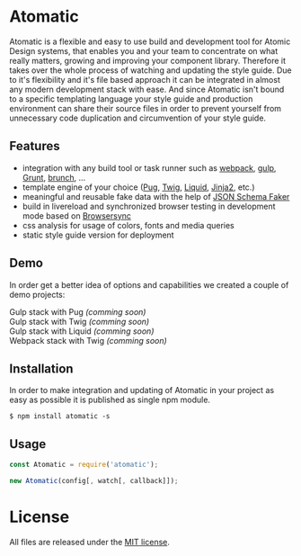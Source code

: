 # Atomatic

Atomatic is a flexible and easy to use build and development tool for Atomic Design systems, that enables you and your team to concentrate on 
what really matters, growing and improving your component library. Therefore it takes over the whole process of watching and updating the style 
guide. Due to it's flexibility and it's file based approach it can be integrated in almost any modern development stack with ease. And since 
Atomatic isn't bound to a specific templating language your style guide and production environment can share their source files in order to 
prevent yourself from unnecessary code duplication and circumvention of your style guide.


## Features

- integration with any build tool or task runner such as [webpack](https://webpack.github.io), [gulp](http://gulpjs.com/), [Grunt](https://gruntjs.com/), [brunch](http://brunch.io/), ...
- template engine of your choice ([Pug](https://pugjs.org), [Twig](https://twig.sensiolabs.org/), [Liquid](https://shopify.github.io/liquid/), [Jinja2](http://jinja.pocoo.org/), etc.)
- meaningful and reusable fake data with the help of [JSON Schema Faker](https://www.npmjs.com/package/json-schema-faker)
- build in livereload and synchronized browser testing in development mode based on [Browsersync](https://browsersync.io/)
- css analysis for usage of colors, fonts and media queries
- static style guide version for deployment

## Demo

In order get a better idea of options and capabilities we created a couple of demo projects:

Gulp stack with Pug _(comming soon)_   
Gulp stack with Twig _(comming soon)_  
Gulp stack with Liquid _(comming soon)_   
Webpack stack with Twig _(comming soon)_  

## Installation


In order to make integration and updating of Atomatic in your project as easy as possible it is published as single npm module.

```shell
$ npm install atomatic -s
```

## Usage

```javascript
const Atomatic = require('atomatic');

new Atomatic(config[, watch[, callback]]);
```



# License

All files are released under the [MIT license](https://raw.githubusercontent.com/stefan-lehmann/atomatic/master/LICENSE.md).

